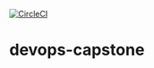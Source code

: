 [![CircleCI](https://circleci.com/gh/ayomidealaka/devops-capstone/tree/main.svg?style=svg)](https://circleci.com/gh/ayomidealaka/devops-capstone/tree/main)

# devops-capstone
